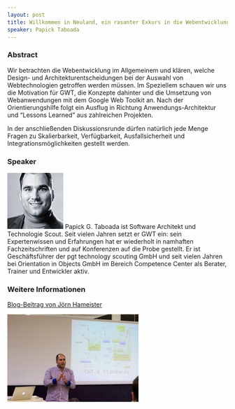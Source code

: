 ```yaml
---
layout: post
title: Willkommen in Neuland, ein rasanter Exkurs in die Webentwicklung mit dem Google Web Toolkit
speaker: Papick Taboada
---
```


### Abstract

Wir betrachten die Webentwicklung im Allgemeinem und klären, welche Design- und Architekturentscheidungen bei der Auswahl von Webtechnologien getroffen werden müssen. Im Speziellem schauen wir uns die Motivation für GWT, die Konzepte dahinter und die Umsetzung von Webanwendungen mit dem Google Web Toolkit an. Nach der Orientierungshilfe folgt ein Ausflug in Richtung Anwendungs-Architektur und “Lessons Learned” aus zahlreichen Projekten.

In der anschließenden Diskussionsrunde dürfen natürlich jede Menge Fragen zu Skalierbarkeit, Verfügbarkeit, Ausfallsicherheit und Integrationsmöglichkeiten gestellt werden.

### Speaker

<img src="/images/speaker/papick_taboada.jpg" class="speakerpic"/>
Papick G. Taboada ist Software Architekt und Technologie Scout. Seit vielen Jahren setzt er GWT ein: sein Expertenwissen und Erfahrungen hat er wiederholt in namhaften Fachzeitschriften und auf Konferenzen auf die Probe gestellt. Er ist Geschäftsführer der pgt technology scouting GmbH und seit vielen Jahren bei Orientation in Objects GmbH im Bereich Competence Center als Berater, Trainer und Entwickler aktiv.

### Weitere Informationen

[Blog-Beitrag von Jörn Hameister](http://www.hameister.org/Blog/?p=4572)

![](/images/talks/gwt.jpg)
